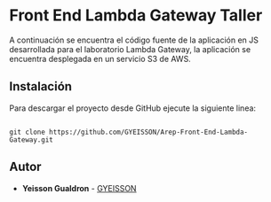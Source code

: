 # Front End Lambda Gateway Taller

A continuación se encuentra el código fuente de la aplicación en JS desarrollada para 
el laboratorio Lambda Gateway, la aplicación se encuentra desplegada en un servicio S3 de AWS.  

## Instalación

Para descargar el proyecto desde GitHub ejecute la siguiente linea:

```

git clone https://github.com/GYEISSON/Arep-Front-End-Lambda-Gateway.git

```

## Autor

*  **Yeisson Gualdron** - [GYEISSON](https://github.com/GYEISSON)


